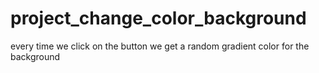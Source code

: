 # project_change_color_background

every time we click on the button we get a random gradient color for the background

